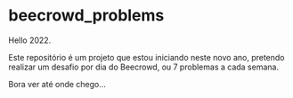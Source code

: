 # beecrowd_problems 

Hello 2022.

Este repositório é um projeto que estou iniciando neste novo ano, pretendo realizar um desafio por dia do Beecrowd, ou 7 problemas a cada semana.

Bora ver até onde chego...